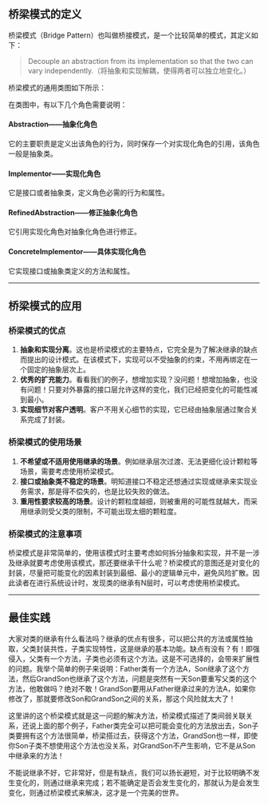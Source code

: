 ## 桥梁模式的定义 ##

桥梁模式（Bridge Pattern）也叫做桥接模式，是一个比较简单的模式，其定义如下：

> Decouple an abstraction from its implementation so that the two can vary independently.（将抽象和实现解耦，使得两者可以独立地变化。）

桥梁模式的通用类图如下所示：



在类图中，有以下几个角色需要说明：

#### Abstraction——抽象化角色 ####

它的主要职责是定义出该角色的行为，同时保存一个对实现化角色的引用，该角色一般是抽象类。

#### Implementor——实现化角色 ####

它是接口或者抽象类，定义角色必需的行为和属性。

#### RefinedAbstraction——修正抽象化角色 ####

它引用实现化角色对抽象化角色进行修正。

#### ConcreteImplementor——具体实现化角色 ####

它实现接口或抽象类定义的方法和属性。

------

## 桥梁模式的应用 ##

### 桥梁模式的优点 ###
1. **抽象和实现分离**。这也是桥梁模式的主要特点，它完全是为了解决继承的缺点而提出的设计模式。在该模式下，实现可以不受抽象的约束，不用再绑定在一个固定的抽象层次上。
2. **优秀的扩充能力**。看看我们的例子，想增加实现？没问题！想增加抽象，也没有问题！只要对外暴露的接口层允许这样的变化，我们已经把变化的可能性减到最小。
3. **实现细节对客户透明**。客户不用关心细节的实现，它已经由抽象层通过聚合关系完成了封装。

### 桥梁模式的使用场景 ###
1. **不希望或不适用使用继承的场景**。例如继承层次过渡、无法更细化设计颗粒等场景，需要考虑使用桥梁模式。
2. **接口或抽象类不稳定的场景**。明知道接口不稳定还想通过实现或继承来实现业务需求，那是得不偿失的，也是比较失败的做法。
3. **重用性要求较高的场景**。设计的颗粒度越细，则被重用的可能性就越大，而采用继承则受父类的限制，不可能出现太细的颗粒度。

### 桥梁模式的注意事项 ###

桥梁模式是非常简单的，使用该模式时主要考虑如何拆分抽象和实现，并不是一涉及继承就要考虑使用该模式，那还要继承干什么呢？桥梁模式的意图还是对变化的封装，尽量把可能变化的因素封装到最细、最小的逻辑单元中，避免风险扩散。因此读者在进行系统设计时，发现类的继承有N层时，可以考虑使用桥梁模式。

---

## 最佳实践 ##
大家对类的继承有什么看法吗？继承的优点有很多，可以把公共的方法或属性抽取，父类封装共性，子类实现特性，这是继承的基本功能。缺点有没有？有！即强侵入，父类有一个方法，子类也必须有这个方法。这是不可选择的，会带来扩展性的问题。我举个简单的例子来说明：Father类有一个方法A，Son继承了这个方法，然后GrandSon也继承了这个方法，问题是突然有一天Son要重写父类的这个方法，他敢做吗？绝对不敢！GrandSon要用从Father继承过来的方法A，如果你修改了，那就要修改Son和GrandSon之间的关系，那这个风险就太大了！

这里讲的这个桥梁模式就是这一问题的解决方法，桥梁模式描述了类间弱关联关系，还说上面的那个例子，Father类完全可以把可能会变化的方法放出去，Son子类要拥有这个方法很简单，桥梁搭过去，获得这个方法，GrandSon也一样，即使你Son子类不想使用这个方法也没关系，对GrandSon不产生影响，它不是从Son中继承来的方法！

不能说继承不好，它非常好，但是有缺点，我们可以扬长避短，对于比较明确不发生变化的，则通过继承来完成；若不能确定是否会发生变化的，那就认为是会发生变化，则通过桥梁模式来解决，这才是一个完美的世界。